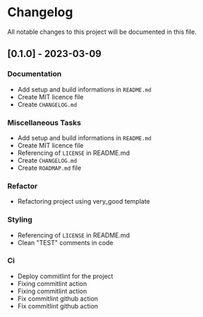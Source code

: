# Changelog

All notable changes to this project will be documented in this file.

## [0.1.0] - 2023-03-09

### Documentation

- Add setup and build informations in `README.md`
- Create MIT licence file
- Create `CHANGELOG.md`

### Miscellaneous Tasks

- Add setup and build informations in `README.md`
- Create MIT licence file
- Referencing of `LICENSE` in README.md
- Create `CHANGELOG.md`
- Create `ROADMAP.md` file

### Refactor

- Refactoring project using very_good template

### Styling

- Referencing of `LICENSE` in README.md
- Clean "TEST" comments in code

### Ci

- Deploy commitlint for the project
- Fixing commitlint action
- Fixing commitlint action
- Fix commitlint github action
- Fix commitlint github action

<!-- generated by git-cliff -->
